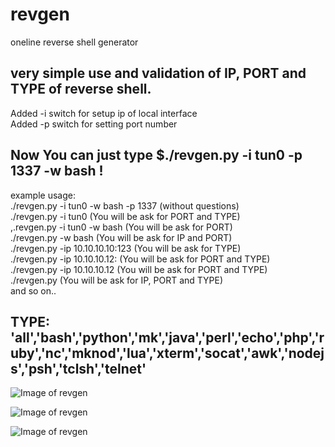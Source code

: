 # revgen
oneline reverse shell generator

very simple use and validation of IP, PORT and TYPE of reverse shell. 
---------------------------------------------------------------------
Added -i switch for setup ip of local interface  
Added -p switch for setting port number  

Now You can just type $./revgen.py -i tun0 -p 1337 -w bash !
---

example usage:  
./revgen.py -i tun0 -w bash -p 1337  (without questions)  
./revgen.py -i tun0 (You will be ask for PORT and TYPE)  
,.revgen.py -i tun0 -w bash (You will be ask for PORT)  
./revgen.py -w bash (You will be ask for IP and PORT)  
./revgen.py -ip 10.10.10.10:123 (You will be ask for TYPE)  
./revgen.py -ip 10.10.10.12: (You will be ask for PORT and TYPE)  
./revgen.py -ip 10.10.10.12  (You will be ask for PORT and TYPE)  
./revgen.py (You will be ask for IP, PORT and TYPE)  
and so on..

TYPE:
'all','bash','python','mk','java','perl','echo','php','ruby','nc','mknod','lua','xterm','socat','awk','nodejs','psh','tclsh','telnet'
---
![Image of revgen](https://i.ibb.co/wJtHFLN/ravgen-help.png)

![Image of revgen](https://i.ibb.co/XDkP97t/revgen.png)

![Image of revgen](https://i.ibb.co/Dk2Hjtv/revgen2.png)


